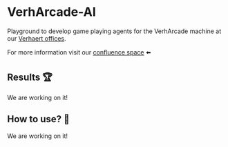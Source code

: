 # VerhArcade-AI

Playground to develop game playing agents for the VerhArcade machine at our [Verhaert offices](https://verhaert.com/).

For more information visit our [confluence space](https://niels-verleysen.atlassian.net/wiki/spaces/VA/overview?homepageId=196693) :arrow_left:

## Results :trophy:
We are working on it!

## How to use? :eyes:
We are working on it!
